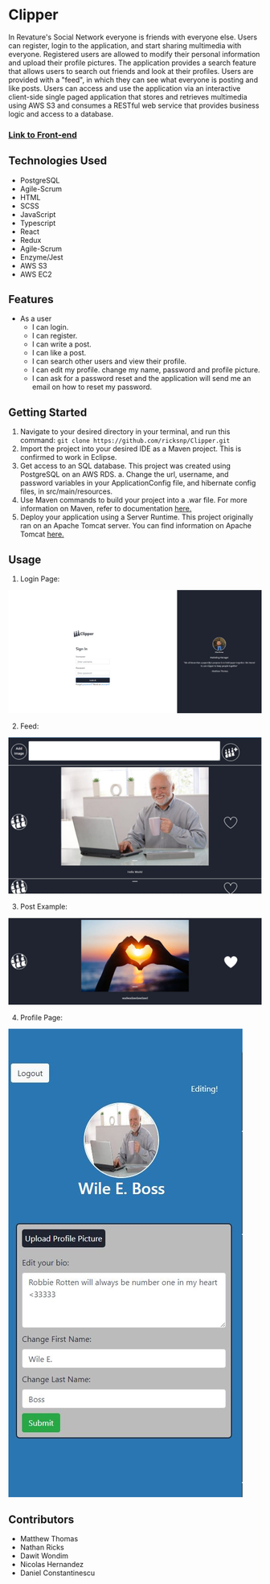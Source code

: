 # Clipper

In Revature's Social Network everyone is friends with everyone else. Users can register, login to the application, and start sharing multimedia with everyone. Registered users are allowed to modify their personal information and upload their profile pictures. The application provides a search feature that allows users to search out friends and look at their profiles. Users are provided with a "feed", in which they can see what everyone is posting and like posts. Users can access and use the application via an interactive client-side single paged application that stores and retrieves multimedia using AWS S3 and consumes a RESTful web service that provides business logic and access to a database.

### [Link to Front-end](https://github.com/MatthewLThomas/ClipperFront)

## Technologies Used

* PostgreSQL
* Agile-Scrum
* HTML
* SCSS
* JavaScript
* Typescript
* React
* Redux
* Agile-Scrum
* Enzyme/Jest
* AWS S3
* AWS EC2

## Features
* As a user
  * I can login.
  * I can register.
  * I can write a post.
  * I can like a post.
  * I can search other users and view their profile.
  * I can edit my profile. change my name, password and profile picture.
  * I can ask for a password reset and the application will send me an email on how to reset my password.

## Getting Started
1. Navigate to your desired directory in your terminal, and run this command: `git clone https://github.com/ricksnp/Clipper.git`
2. Import the project into your desired IDE as a Maven project. This is confirmed to work in Eclipse.
3. Get access to an SQL database. This project was created using PostgreSQL on an AWS RDS.
     a. Change the url, username, and password variables in your ApplicationConfig file, and hibernate config files, in src/main/resources.
4. Use Maven commands to build your project into a .war file. For more information on Maven, refer to documentation [here.](https://maven.apache.org/guides/index.html)
5. Deploy your application using a Server Runtime. This project originally ran on an Apache Tomcat server. You can find information on Apache Tomcat [here.](http://tomcat.apache.org/)

## Usage
1. Login Page:
<img src="login.JPG" />

2. Feed:
<img src="feed.JPG" />

3. Post Example:
<img src="post.JPG" />

4. Profile Page:
<img src="profile.JPG" />



## Contributors
* Matthew Thomas
* Nathan Ricks
* Dawit Wondim
* Nicolas Hernandez
* Daniel Constantinescu
